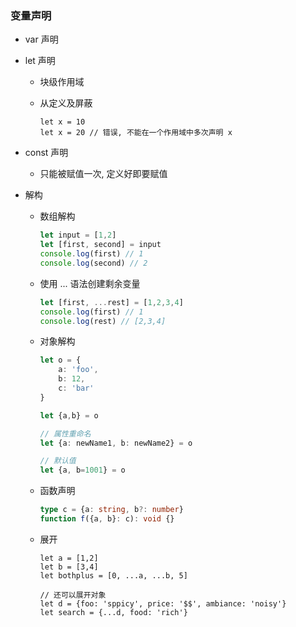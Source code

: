 ### 变量声明

- var 声明

- let 声明

  - 块级作用域

  - 从定义及屏蔽

    ```
    let x = 10
    let x = 20 // 错误, 不能在一个作用域中多次声明 x
    ```

- const 声明

  - 只能被赋值一次, 定义好即要赋值

- 解构

  - 数组解构

    ```typescript
    let input = [1,2]
    let [first, second] = input
    console.log(first) // 1
    console.log(second) // 2
    ```

  - 使用 ... 语法创建剩余变量

    ```typescript
    let [first, ...rest] = [1,2,3,4]
    console.log(first) // 1
    console.log(rest) // [2,3,4]
    ```

  - 对象解构

    ```typescript
    let o = {
        a: 'foo',
        b: 12,
        c: 'bar'
    }
    
    let {a,b} = o
    
    // 属性重命名
    let {a: newName1, b: newName2} = o
    
    // 默认值
    let {a, b=1001} = o
    ```

  - 函数声明

    ```typescript
    type c = {a: string, b?: number}
    function f({a, b}: c): void {}
    ```

  - 展开

    ```
    let a = [1,2]
    let b = [3,4]
    let bothplus = [0, ...a, ...b, 5]
    
    // 还可以展开对象
    let d = {foo: 'sppicy', price: '$$', ambiance: 'noisy'}
    let search = {...d, food: 'rich'}
    ```

    

